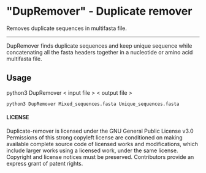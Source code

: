 # "DupRemover" - Duplicate remover
Removes duplicate sequences in multifasta file.

-------------------------

DupRemover finds duplicate sequences and keep unique sequence while concatenating all the fasta headers together in a nucleotide or amino acid multifasta file.



## Usage
python3 DupRemover < input file > < output file >
  
  ```
  python3 DupRemover Mixed_sequences.fasta Unique_sequences.fasta
  ```


#### LICENSE
Duplicate-remover is licensed under the
GNU General Public License v3.0
Permissions of this strong copyleft license are conditioned on making available complete source code of licensed works and modifications, which include larger works using a licensed work, under the same license. Copyright and license notices must be preserved. Contributors provide an express grant of patent rights.
